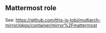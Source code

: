 ## Mattermost role
See: https://github.com/this-is-tobi/multiarch-mirror/pkgs/container/mirror%2Fmattermost